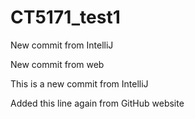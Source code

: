 # CT5171_test1

New commit from IntelliJ

New commit from web

This is a new commit from IntelliJ

Added this line again from GitHub website
